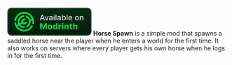 [![Available on Modrinth](https://raw.githubusercontent.com/intergrav/devins-badges/v3/assets/cozy/available/modrinth_64h.png)](https://modrinth.com/mod/horse-spawn)
**Horse Spawn** is a simple mod that spawns a saddled horse near the player when he enters a world for the first time. It also works on servers where every player gets his own horse when he logs in for the first time.
